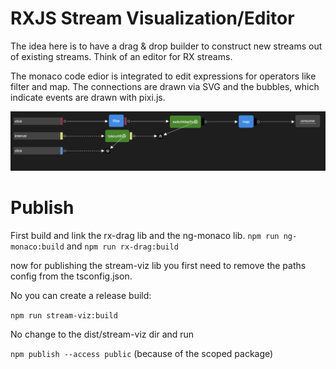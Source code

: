# RXJS Stream Visualization/Editor

The idea here is to have a drag & drop builder to construct new streams out of existing streams.
Think of an editor for RX streams.

The monaco code edior is integrated to edit expressions for operators like filter and map.
The connections are drawn via SVG and the bubbles, which indicate events are drawn with pixi.js.

![Streams](https://github.com/BenjaminDobler/stream-editor/blob/main/documentation/stream.png)

# Publish

First build and link the rx-drag lib and the ng-monaco lib.
`npm run ng-monaco:build`
and
`npm run rx-drag:build`

now for publishing the stream-viz lib you first need to remove the paths config from the tsconfig.json.

No you can create a release build:

`npm run stream-viz:build`

No change to the dist/stream-viz dir and run

`npm publish --access public` (because of the scoped package)
